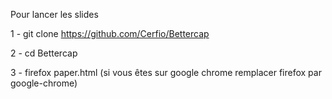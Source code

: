 Pour lancer les slides

1 - git clone https://github.com/Cerfio/Bettercap

2 - cd Bettercap

3 - firefox paper.html (si vous êtes sur google chrome remplacer firefox par google-chrome)
